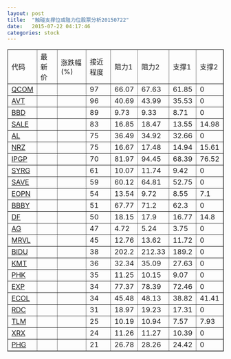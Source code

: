 ```yaml
---
layout: post
title:  "触碰支撑位或阻力位股票分析20150722"
date:   2015-07-22 04:17:46
categories: stock
---
```

<script type="text/javascript">
var stockList = []
stockList.push('gb_qcom');
stockList.push('gb_avt');
stockList.push('gb_bbd');
stockList.push('gb_sale');
stockList.push('gb_al');
stockList.push('gb_nrz');
stockList.push('gb_ipgp');
stockList.push('gb_syrg');
stockList.push('gb_save');
stockList.push('gb_eopn');
stockList.push('gb_bbby');
stockList.push('gb_df');
stockList.push('gb_ag');
stockList.push('gb_mrvl');
stockList.push('gb_bidu');
stockList.push('gb_kmt');
stockList.push('gb_phk');
stockList.push('gb_exp');
stockList.push('gb_ecol');
stockList.push('gb_rdc');
stockList.push('gb_tlm');
stockList.push('gb_xrx');
stockList.push('gb_phg');
</script>
<table border="1">
 <tr>
 <td>代码</td>
 <td>最新价</td>
 <td>涨跌幅(%)</td>
 <td>接近程度</td>
 <td>阻力1</td>
 <td>阻力2</td>
 <td>支撑1</td>
 <td>支撑2</td>
</tr>
  <tr id="qcom" class="red">
  <td><a href="http://stock.finance.sina.com.cn/usstock/quotes/QCOM.html" target="_blank">QCOM</a></td><td></td><td></td><td>97</td><td>66.07</td><td>67.63</td><td>61.85</td><td>0</td></tr>
  <tr id="avt" class="red">
  <td><a href="http://stock.finance.sina.com.cn/usstock/quotes/AVT.html" target="_blank">AVT</a></td><td></td><td></td><td>96</td><td>40.69</td><td>43.99</td><td>35.53</td><td>0</td></tr>
  <tr id="bbd" class="green">
  <td><a href="http://stock.finance.sina.com.cn/usstock/quotes/BBD.html" target="_blank">BBD</a></td><td></td><td></td><td>89</td><td>9.73</td><td>9.33</td><td>8.71</td><td>0</td></tr>
  <tr id="sale" class="red">
  <td><a href="http://stock.finance.sina.com.cn/usstock/quotes/SALE.html" target="_blank">SALE</a></td><td></td><td></td><td>83</td><td>16.85</td><td>18.47</td><td>13.55</td><td>14.98</td></tr>
  <tr id="al" class="red">
  <td><a href="http://stock.finance.sina.com.cn/usstock/quotes/AL.html" target="_blank">AL</a></td><td></td><td></td><td>75</td><td>36.49</td><td>34.92</td><td>32.66</td><td>0</td></tr>
  <tr id="nrz" class="green">
  <td><a href="http://stock.finance.sina.com.cn/usstock/quotes/NRZ.html" target="_blank">NRZ</a></td><td></td><td></td><td>75</td><td>16.67</td><td>17.48</td><td>14.94</td><td>15.61</td></tr>
  <tr id="ipgp" class="red">
  <td><a href="http://stock.finance.sina.com.cn/usstock/quotes/IPGP.html" target="_blank">IPGP</a></td><td></td><td></td><td>70</td><td>81.97</td><td>94.45</td><td>68.39</td><td>76.52</td></tr>
  <tr id="syrg" class="red">
  <td><a href="http://stock.finance.sina.com.cn/usstock/quotes/SYRG.html" target="_blank">SYRG</a></td><td></td><td></td><td>61</td><td>10.07</td><td>11.74</td><td>9.42</td><td>0</td></tr>
  <tr id="save" class="red">
  <td><a href="http://stock.finance.sina.com.cn/usstock/quotes/SAVE.html" target="_blank">SAVE</a></td><td></td><td></td><td>59</td><td>60.12</td><td>64.81</td><td>52.75</td><td>0</td></tr>
  <tr id="eopn" class="green">
  <td><a href="http://stock.finance.sina.com.cn/usstock/quotes/EOPN.html" target="_blank">EOPN</a></td><td></td><td></td><td>54</td><td>13.54</td><td>9.72</td><td>8.55</td><td>7.1</td></tr>
  <tr id="bbby" class="red">
  <td><a href="http://stock.finance.sina.com.cn/usstock/quotes/BBBY.html" target="_blank">BBBY</a></td><td></td><td></td><td>51</td><td>67.77</td><td>71.2</td><td>62.3</td><td>0</td></tr>
  <tr id="df" class="red">
  <td><a href="http://stock.finance.sina.com.cn/usstock/quotes/DF.html" target="_blank">DF</a></td><td></td><td></td><td>50</td><td>18.15</td><td>17.9</td><td>16.77</td><td>14.8</td></tr>
  <tr id="ag" class="green">
  <td><a href="http://stock.finance.sina.com.cn/usstock/quotes/AG.html" target="_blank">AG</a></td><td></td><td></td><td>47</td><td>4.72</td><td>5.24</td><td>3.75</td><td>0</td></tr>
  <tr id="mrvl" class="red">
  <td><a href="http://stock.finance.sina.com.cn/usstock/quotes/MRVL.html" target="_blank">MRVL</a></td><td></td><td></td><td>45</td><td>12.76</td><td>13.62</td><td>11.72</td><td>0</td></tr>
  <tr id="bidu" class="green">
  <td><a href="http://stock.finance.sina.com.cn/usstock/quotes/BIDU.html" target="_blank">BIDU</a></td><td></td><td></td><td>38</td><td>202.2</td><td>212.33</td><td>189.2</td><td>0</td></tr>
  <tr id="kmt" class="red">
  <td><a href="http://stock.finance.sina.com.cn/usstock/quotes/KMT.html" target="_blank">KMT</a></td><td></td><td></td><td>36</td><td>32.34</td><td>35.09</td><td>27.63</td><td>0</td></tr>
  <tr id="phk" class="green">
  <td><a href="http://stock.finance.sina.com.cn/usstock/quotes/PHK.html" target="_blank">PHK</a></td><td></td><td></td><td>35</td><td>11.25</td><td>10.15</td><td>9.07</td><td>0</td></tr>
  <tr id="exp" class="red">
  <td><a href="http://stock.finance.sina.com.cn/usstock/quotes/EXP.html" target="_blank">EXP</a></td><td></td><td></td><td>34</td><td>77.37</td><td>78.39</td><td>72.46</td><td>0</td></tr>
  <tr id="ecol" class="red">
  <td><a href="http://stock.finance.sina.com.cn/usstock/quotes/ECOL.html" target="_blank">ECOL</a></td><td></td><td></td><td>34</td><td>45.48</td><td>48.13</td><td>38.82</td><td>41.41</td></tr>
  <tr id="rdc" class="green">
  <td><a href="http://stock.finance.sina.com.cn/usstock/quotes/RDC.html" target="_blank">RDC</a></td><td></td><td></td><td>31</td><td>18.97</td><td>19.23</td><td>17.31</td><td>0</td></tr>
  <tr id="tlm" class="green">
  <td><a href="http://stock.finance.sina.com.cn/usstock/quotes/TLM.html" target="_blank">TLM</a></td><td></td><td></td><td>25</td><td>10.19</td><td>10.94</td><td>7.57</td><td>7.93</td></tr>
  <tr id="xrx" class="green">
  <td><a href="http://stock.finance.sina.com.cn/usstock/quotes/XRX.html" target="_blank">XRX</a></td><td></td><td></td><td>24</td><td>11.26</td><td>11.27</td><td>10.39</td><td>0</td></tr>
  <tr id="phg" class="red">
  <td><a href="http://stock.finance.sina.com.cn/usstock/quotes/PHG.html" target="_blank">PHG</a></td><td></td><td></td><td>21</td><td>26.78</td><td>28.26</td><td>24.42</td><td>0</td></tr>
</table>
